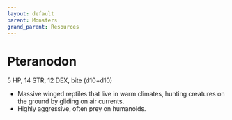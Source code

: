 ```yaml
---
layout: default
parent: Monsters
grand_parent: Resources
---
```


# Pteranodon

5 HP, 14 STR, 12 DEX, bite (d10+d10)

- Massive winged reptiles that live in warm climates, hunting creatures on the ground by gliding on air currents.
- Highly aggressive, often prey on humanoids.


